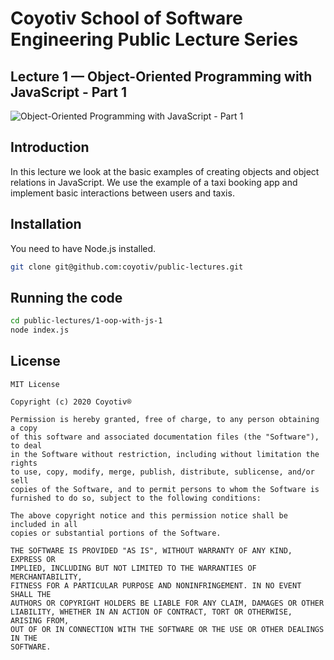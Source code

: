 # Coyotiv School of Software Engineering Public Lecture Series

## Lecture 1 — Object-Oriented Programming with JavaScript - Part 1

![Object-Oriented Programming with JavaScript - Part 1](https://user-images.githubusercontent.com/698308/96386058-55602e80-1198-11eb-9a38-c57199404404.gif)

## Introduction

In this lecture we look at the basic examples of creating objects and object relations in JavaScript. We use the example of a taxi booking app and implement basic interactions between users and taxis.

## Installation

You need to have Node.js installed.

```sh
git clone git@github.com:coyotiv/public-lectures.git
```

## Running the code

```sh
cd public-lectures/1-oop-with-js-1
node index.js
```

## License

```
MIT License

Copyright (c) 2020 Coyotiv®

Permission is hereby granted, free of charge, to any person obtaining a copy
of this software and associated documentation files (the "Software"), to deal
in the Software without restriction, including without limitation the rights
to use, copy, modify, merge, publish, distribute, sublicense, and/or sell
copies of the Software, and to permit persons to whom the Software is
furnished to do so, subject to the following conditions:

The above copyright notice and this permission notice shall be included in all
copies or substantial portions of the Software.

THE SOFTWARE IS PROVIDED "AS IS", WITHOUT WARRANTY OF ANY KIND, EXPRESS OR
IMPLIED, INCLUDING BUT NOT LIMITED TO THE WARRANTIES OF MERCHANTABILITY,
FITNESS FOR A PARTICULAR PURPOSE AND NONINFRINGEMENT. IN NO EVENT SHALL THE
AUTHORS OR COPYRIGHT HOLDERS BE LIABLE FOR ANY CLAIM, DAMAGES OR OTHER
LIABILITY, WHETHER IN AN ACTION OF CONTRACT, TORT OR OTHERWISE, ARISING FROM,
OUT OF OR IN CONNECTION WITH THE SOFTWARE OR THE USE OR OTHER DEALINGS IN THE
SOFTWARE.
```
